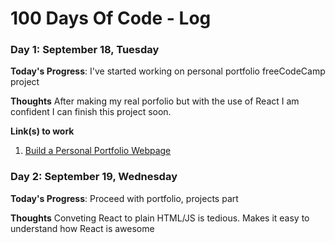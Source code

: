 # 100 Days Of Code - Log

### Day 1: September 18, Tuesday

**Today's Progress**: I've started working on personal portfolio freeCodeCamp project

**Thoughts** After making my real porfolio but with the use of React I am confident I can finish this project soon.

**Link(s) to work**
1. [Build a Personal Portfolio Webpage](https://learn.freecodecamp.org/responsive-web-design/responsive-web-design-projects/build-a-personal-portfolio-webpage)

### Day 2: September 19, Wednesday

**Today's Progress**: Proceed with portfolio, projects part

**Thoughts** Conveting React to plain HTML/JS is tedious. Makes it easy to understand how React is awesome

